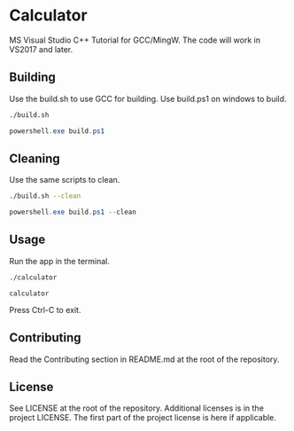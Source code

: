 # Calculator

MS Visual Studio C++ Tutorial for GCC/MingW. The code will work in VS2017 and later.

## Building

Use the build.sh to use GCC for building. Use build.ps1 on windows to build.

```bash
./build.sh
```

```powershell
powershell.exe build.ps1
```

## Cleaning

Use the same scripts to clean.

```bash
./build.sh --clean
```

```powershell
powershell.exe build.ps1 --clean
```

## Usage

Run the app in the terminal.

```bash
./calculator
```

```dos
calculator
```

Press Ctrl-C to exit.

## Contributing

Read the Contributing section in README.md at the root of the repository.

## License

See LICENSE at the root of the repository. Additional licenses is in the project LICENSE.
The first part of the project license is here if applicable.
